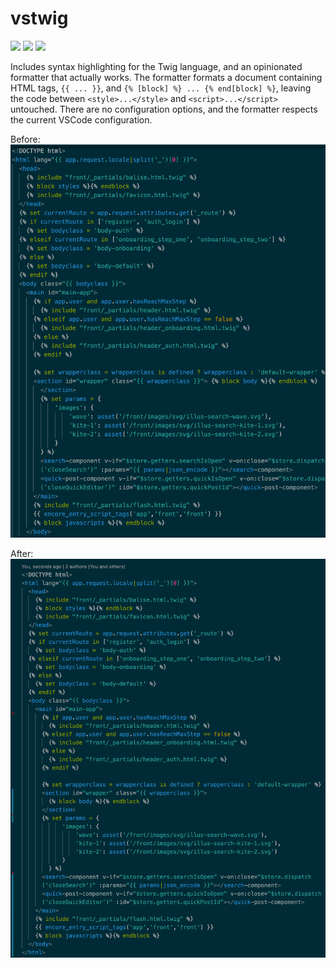 # vstwig

[![](https://img.shields.io/visual-studio-marketplace/d/artagnon.vstwig?logo=visual-studio-code&style=for-the-badge&labelColor=000000&label=Downloads)](https://marketplace.visualstudio.com/items?itemName=artagnon.vstwig)
[![](https://img.shields.io/visual-studio-marketplace/i/artagnon.vstwig?logo=visual-studio-code&style=for-the-badge&labelColor=000000&label=Installs)](https://marketplace.visualstudio.com/items?itemName=artagnon.vstwig)
[![](https://img.shields.io/lgtm/grade/javascript/github/artagnon/vstwig?style=for-the-badge&labelColor=000000&logo=lgtm&label=Code%20Quality)](https://lgtm.com/projects/g/artagnon/vstwig/context:javascript)

Includes syntax highlighting for the Twig language, and an opinionated formatter that actually works. The formatter formats a document containing HTML tags, `{{ ... }}`, and `{% [block] %} ... {% end[block] %}`, leaving the code between `<style>...</style>` and `<script>...</script>` untouched. There are no configuration options, and the formatter respects the current VSCode configuration.

Before:
![Before](assets/vstwig-before.png)

After:
![After](assets/vstwig-after.png)

